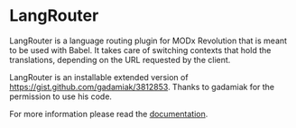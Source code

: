 # LangRouter

LangRouter is a language routing plugin for MODx Revolution that is meant to be
used with Babel. It takes care of switching contexts that hold the translations,
depending on the URL requested by the client.

LangRouter is an installable extended version of
https://gist.github.com/gadamiak/3812853. Thanks to gadamiak for the permission
to use his code.

For more information please read the
[documentation](https://jako.github.io/LangRouter/).
